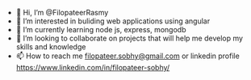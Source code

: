- 👋 Hi, I’m @FilopateerRasmy
- 👀 I’m interested in buliding web applications using angular
- 🌱 I’m currently learning node js, express, mongodb
- 💞️ I’m looking to collaborate on projects that will help me develop my skills and knowledge
- 📫 How to reach me filopateer.sobhy@gmail.com or linkedin profile https://www.linkedin.com/in/filopateer-sobhy/

<!---
FilopateerRasmy/FilopateerRasmy is a ✨ special ✨ repository because its `README.md` (this file) appears on your GitHub profile.
You can click the Preview link to take a look at your changes.
--->
